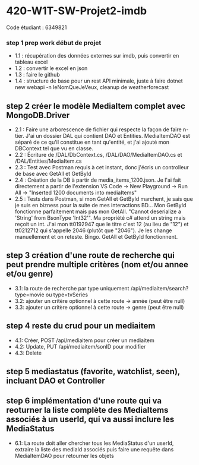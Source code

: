 # 420-W1T-SW-Projet2-imdb
Code étudiant : 6349821

### step 1 prep work début de projet
- 1.1 : récupération des données externes sur imdb, puis convertir en tableau excel
- 1.2 : convertir le excel en json
- 1.3 : faire le github
- 1.4 : structure de base pour un rest API minimale, juste à faire dotnet new webapi -n leNomQueJeVeux, cleanup de weatherforecast

## step 2 créer le modèle MediaItem complet avec MongoDB.Driver
- 2.1 : Faire une arborescence de fichier qui respecte la façon de faire n-tier. J'ai un dossier DAL qui contient DAO et Entities. MediaItemDAO est séparé de ce qu'il constitue en tant qu'entité, et j'ai ajouté mon DBContext tel que vu en classe.
- 2.2 : Écriture de /DAL/DbContext.cs, /DAL/DAO/MediaItemDAO.cs et /DAL/Entities/MediaItem.cs
- 2.3 : Test avec Postman requis à cet instant, donc j'écris un controlleur de base avec GetAll et GetById
- 2.4 : Création de la DB à partir de media_items_1200.json. Je l'ai fait directement a partir de l'extension VS Code -> New Playground -> Run All -> "Inserted 1200 documents into mediaItems"
- 2.5 : Tests dans Postman, si mon GetAll et GetById marchent, je sais que je suis en bizness pour la suite de mes interactions BD... Mon GetById fonctionne parfaitement mais pas mon GetAll. "Cannot deserialize a 'String' from BsonType 'Int32'". Ma propriété c# attend un string mais reçoit un int. J'ai mon tt0192947 que le titre c'est 12 (au lieu de "12") et tt0212712 qui s'appelle 2046 (plutôt que "2046"). Je les change manuellement et on reteste. Bingo. GetAll et GetById fonctionnent.

## step 3 création d'une route de recherche qui peut prendre multiple critères (nom et/ou annee et/ou genre)
- 3.1: la route de recherche par type uniquement /api/mediaitem/search?type=movie ou type=tvSeries
- 3.2: ajouter un critère optionnel à cette route -> année (peut être null)
- 3.3: ajouter un critère optionnel à cette route -> genre (peut être null)

## step 4 reste du crud pour un mediaitem
- 4.1: Créer, POST /api/mediaitem pour créer un mediaitem
- 4.2: Update, PUT /api/mediaitem/sonID pour modifier
- 4.3: Delete

## step 5 mediastatus (favorite, watchlist, seen), incluant DAO et Controller

## step 6 implémentation d'une route qui va reoturner la liste complète des MediaItems associés à un userId, qui va aussi inclure les MediaStatus
- 6.1: La route doit aller chercher tous les MediaStatus d'un userId, extraire la liste des mediaId associés puis faire une requête dans MediaItemDAO pour retourner les objets